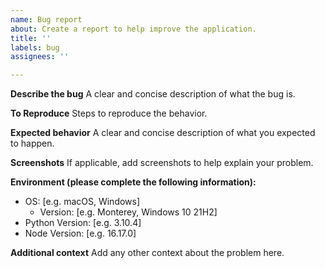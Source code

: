 ```yaml
---
name: Bug report
about: Create a report to help improve the application.
title: ''
labels: bug
assignees: ''

---
```


**Describe the bug**
A clear and concise description of what the bug is.

**To Reproduce**
Steps to reproduce the behavior.

**Expected behavior**
A clear and concise description of what you expected to happen.

**Screenshots**
If applicable, add screenshots to help explain your problem.

**Environment (please complete the following information):**
 - OS: [e.g. macOS, Windows]
   - Version: [e.g. Monterey, Windows 10 21H2]
 - Python Version: [e.g. 3.10.4]
 - Node Version: [e.g. 16.17.0]
 
**Additional context**
Add any other context about the problem here.

